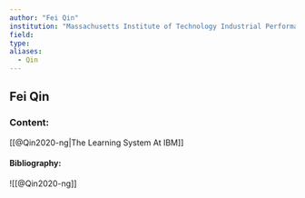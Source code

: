 ```yaml
---
author: "Fei Qin"
institution: "Massachusetts Institute of Technology Industrial Performance Center"
field:
type:
aliases:
  - Qin
---
```


## Fei Qin

### Content:
[[@Qin2020-ng|The Learning System At IBM]]

#### Bibliography:

![[@Qin2020-ng]]